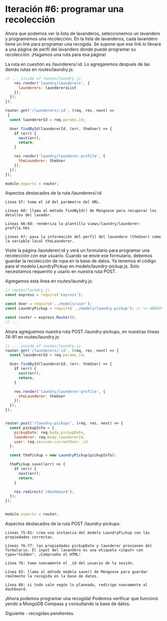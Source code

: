 # Iteración #6: programar una recolección

Ahora que podemos ver la lista de lavanderos, seleccionemos un lavandero y programemos una recolección. En la lista de lavanderos, cada lavandero tiene un link para programar una recogida. Se supone que ese link lo llevará a una página de perfil del lavandero donde puede programar su recolección. ¡Hagamos una ruta para esa página!

La ruta en cuestión es /launderers/:id. Lo agregaremos después de las demás rutas en routes/laundry.js:

```js
// ... inside of routes/laundry.js
    res.render('laundry/launderers', {
      launderers: launderersList
    });
  });
});

router.get('/launderers/:id', (req, res, next) =>
 {
  const laundererId = req.params.id;

  User.findById(laundererId, (err, theUser) => {
    if (err) {
      next(err);
      return;
    }

    res.render('laundry/launderer-profile', {
      theLaunderer: theUser
    });
  });
});

module.exports = router;
```

Aspectos destacados de la ruta /launderers/:id

    Línea 57: toma el id del parámetro del URL.
    
    Líneas 60: llama al método findById() de Mongoose para recuperar los detalles del lavador.
    
    Líneas 66-68: renderiza la plantilla views/laundry/launderer-profile.hbs
    
    Líneas 67: pasa la información del perfil del lavandero (theUser) como la variable local theLaunderer.

Visite la página /launderer/:id y verá un formulario para programar una recolección con ese usuario. Cuando se envíe ese formulario, debemos guardar la recolección de ropa en la base de datos. Ya tenemos el código para el modelo LaundryPickup en models/laundry-pickup.js. Solo necesitamos requerirlo y usarlo en nuestra ruta POST.

Agregamos esta línea en routes/laundry.js:

```js
// routes/laundry.js
const express = require('express');

const User = require('../models/user');
const LaundryPickup = require('../models/laundry-pickup'); // <= AÑADIR

const router = express.Router();
// ...
```

Ahora agreguemos nuestra ruta POST /laundry-pickups, en nuestras líneas 74-91 en routes/laundry.js:

```js
// ... inside of routes/laundry.js
router.get('/launderers/:id', (req, res, next) => {
  const laundererId = req.params.id;

  User.findById(laundererId, (err, theUser) => {
    if (err) {
      next(err);
      return;
    }

    res.render('laundry/launderer-profile', {
      theLaunderer: theUser
    });
  });
});


router.post('/laundry-pickups', (req, res, next) => {
  const pickupInfo = {
    pickupDate: req.body.pickupDate,
    launderer: req.body.laundererId,
    user: req.session.currentUser._id
  };

  const thePickup = new LaundryPickup(pickupInfo);

  thePickup.save((err) => {
    if (err) {
      next(err);
      return;
    }

    res.redirect('/dashboard');
  });
});


module.exports = router;
```

Aspectos destacados de la ruta POST /laundry-pickups:

    Líneas 75-81: crea una instancia del modelo LaundryPickup con las propiedades correctas.
    
    Líneas 76-77: las propiedades pickupDate y launderer provienen del formulario. El input del lavandero es una etiqueta <input> con type="hidden". ¡Comprueba el HTML!
    
    Línea 78: toma nuevamente el _id del usuario de la sesión.
    
    Línea 83: llama al método modelo save() de Mongoose para guardar realmente la recogida en la base de datos.
    
    Línea 89: si todo sale según lo planeado, redirige nuevamente al dashboard.


¡Ahora podemos programar una recogida! Podemos verificar que funcionó yendo a MongoDB Compass y consultando la base de datos.

Siguiente - recogidas pendientes.
